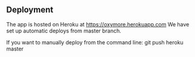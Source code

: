 ## Deployment

The app is hosted on Heroku at https://oxymore.herokuapp.com
We have set up automatic deploys from master branch.

If you want to manually deploy from the command line:
git push heroku master
